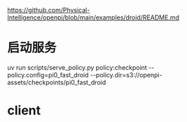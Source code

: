 https://github.com/Physical-Intelligence/openpi/blob/main/examples/droid/README.md


# 启动服务
uv run scripts/serve_policy.py policy:checkpoint --policy.config=pi0_fast_droid --policy.dir=s3://openpi-assets/checkpoints/pi0_fast_droid

# client



